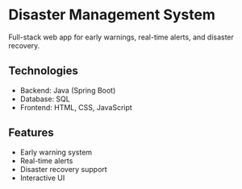 # Disaster Management System

Full-stack web app for early warnings, real-time alerts, and disaster recovery.

## Technologies

* Backend: Java (Spring Boot)
* Database: SQL
* Frontend: HTML, CSS, JavaScript

## Features

* Early warning system
* Real-time alerts
* Disaster recovery support
* Interactive UI
